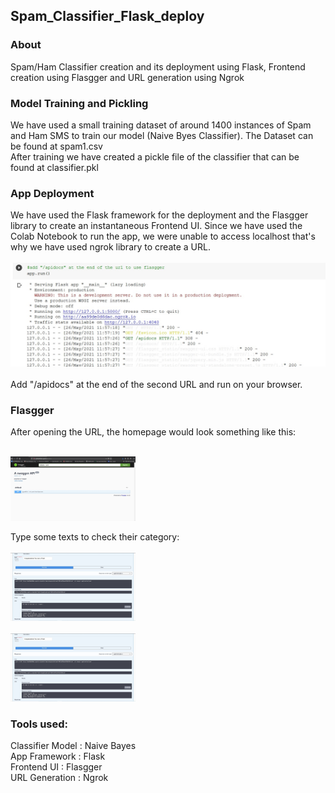 ## Spam_Classifier_Flask_deploy

### About
Spam/Ham Classifier creation and its deployment using Flask, Frontend creation using Flasgger and URL generation using Ngrok<br />

### Model Training and Pickling
We have used a small training dataset of around 1400 instances of Spam and Ham SMS to train our model (Naive Byes Classifier). The Dataset can be found at spam1.csv<br />
After training we have created a pickle file of the classifier that can be found at classifier.pkl<br />

### App Deployment
We have used the Flask framework for the deployment and the Flasgger library to create an instantaneous Frontend UI. Since we have used the Colab Notebook to run the app, we were unable to access localhost that's why we have used ngrok library to create a URL.<br />
<br />
![url illustration](url_illus.jpg)<br />
<br />
Add "/apidocs" at the end of the second URL and run on your browser.<br />

### Flasgger
After opening the URL, the homepage would look something like this:<br />
<br />

<img src="flasgger_home.jpg" width="200"><br />

Type some texts to check their category:<br /><br />
<img src="spam_illus.jpg" width="200"><br /><br />
<img src="spam_illus.jpg" width="200"><br />


### Tools used:

Classifier Model : Naive Bayes<br />
App Framework    : Flask<br />
Frontend UI      : Flasgger<br />
URL Generation   : Ngrok<br />
